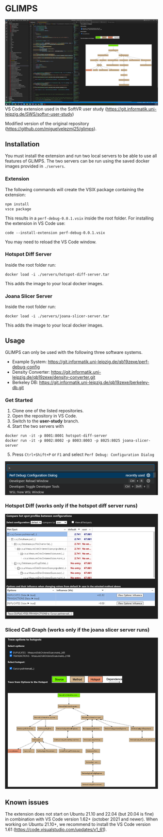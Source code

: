 # GLIMPS
![image.png](./images/show-pic.png)
VS Code extension used in the SoftVR user study (https://git.informatik.uni-leipzig.de/SWS/softvr-user-study)

Modified version of the original repository (https://github.com/miguelvelezmj25/glimps).

## Installation
You must install the extension and run two local servers to be able to use all features of GLIMPS.
The two servers can be run using the saved docker images provided in `./servers`.

### Extension
The following commands will create the VSIX package containing the extension:
```
npm install
vsce package
```
This results in a `perf-debug-0.0.1.vsix` inside the root folder.
For installing the extension in VS Code use:
```
code --install-extension perf-debug-0.0.1.vsix
```
You may need to reload the VS Code window.<br>

### Hotspot Diff Server
Inside the root folder run:
```
docker load -i ./servers/hotspot-diff-server.tar
```
This adds the image to your local docker images.

### Joana Slicer Server
Inside the root folder run:
```
docker load -i ./servers/joana-slicer-server.tar
```
This adds the image to your local docker images.

## Usage
GLIMPS can only be used with the following three software systems.
- Example System: https://git.informatik.uni-leipzig.de/qb19zexe/perf-debug-config
- Density Converter: https://git.informatik.uni-leipzig.de/qb19zexe/density-converter.git
- Berkeley DB: https://git.informatik.uni-leipzig.de/qb19zexe/berkeley-db.git

### Get Started
1. Clone one of the listed repositories.
2. Open the repository in VS Code.
3. Switch to the <b>user-study</b> branch.
4. Start the two servers with 
```
docker run -it -p 8001:8001 hotspot-diff-server
docker run -it -p 8002:8002 -p 8003:8003 -p 8025:8025 joana-slicer-server
```
5. Press `Ctrl+Shift+P` or `F1` and select `Perf Debug: Configuration Dialog` <br>

![image.png](./images/start-command.png)<br>

### Hotspot Diff (works only if the <b>hotspot diff server</b> runs)

![image.png](./images/hotspot-diff.png)

### Sliced Call Graph (works only if the <b>joana slicer server</b> runs)

![image.png](./images/call-graph.png)

## Known issues
The extension does not start on Ubuntu 21.10 and 22.04 (but 20.04 is fine) in combination
with VS Code version 1.62+ (october 2021 and newer).
When working on Ubuntu 21.10+, we recommend to install the VS Code version 1.61 (https://code.visualstudio.com/updates/v1_61).
